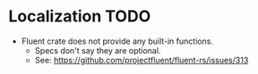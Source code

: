 # Localization TODO

* Fluent crate does not provide any built-in functions.
    - Specs don't say they are optional.
    - See: https://github.com/projectfluent/fluent-rs/issues/313

